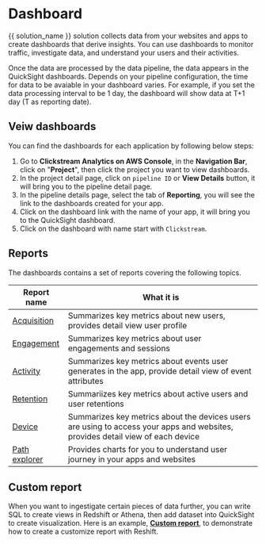 # Dashboard
{{ solution_name }} solution collects data from your websites and apps to create dashboards that derive insights. You can use dashboards to monitor traffic, investigate data, and understand your users and their activities.

Once the data are processed by the data pipeline, the data appears in the QuickSight dashboards. Depends on your pipeline configuration, the time for data to be avaiable in your dashboard varies. For example, if you set the data processing interval to be 1 day, the dashboard will show data at T+1 day (T as reporting date).


## Veiw dashboards
You can find the dashboards for each application by following below steps:

1. Go to **Clickstream Analytics on AWS Console**, in the **Navigation Bar**, click on "**Project**", then click the project you want to view dashboards.
2. In the project detail page, click on `pipeline ID` or **View Details** button, it will bring you to the pipeline detail page.
3. In the pipeline details page, select the tab of **Reporting**, you will see the link to the dashboards created for your app.
4. Click on the dashboard link with the name of your app, it will bring you to the QuickSight dashboard. 
5. Click on the dashboard with name start with `Clickstream`.

## Reports
The dashboards contains a set of reports covering the following topics.

| Report name | What it is |
|-------------|------------|
|[Acquisition](./acquisition.md) | Summarizes key metrics about new users, provides detail view user profile|
|[Engagement](./engagement.md) | Summarizes key metrics about user engagements and sessions|
|[Activity](./activity.md) | Summarizes key metrics about events user generates in the app, provide detail view of event attributes|
|[Retention](./retention.md) | Summariizes key metrics about active users and user retentions |
|[Device](./device.md) | Summarizes key metrics about the devices users are using to access your apps and websites, provides detail view of each device|
|[Path explorer](./path.md)| Provides charts for you to understand user journey in your apps and websites|


## Custom report
When you want to ingestigate certain pieces of data further, you can write SQL to create views in Redshift or Athena, then add dataset into QuickSight to create visualization. Here is an example, [**Custom report**](./custom-analysis.md), to demonstrate how to create a customize report with Reshift. 